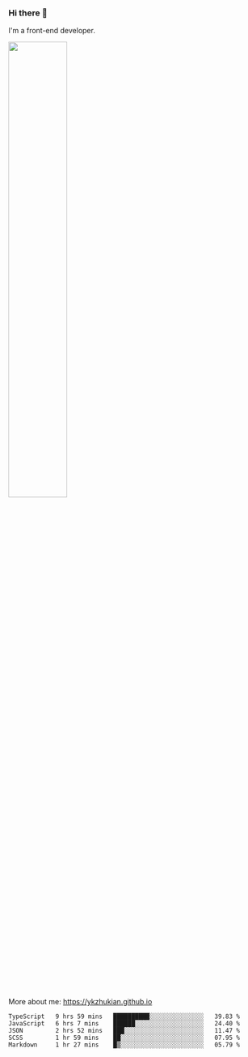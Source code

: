 ### Hi there 👋

I'm a front-end developer.

[<img width="48%" src="https://github-readme-stats.vercel.app/api?username=ykzhukian&show_icons=true&theme=dracula">](https://github.com/anuraghazra/github-readme-stats)

More about me: 
https://ykzhukian.github.io

<!--START_SECTION:waka-->
```text
TypeScript   9 hrs 59 mins   ██████████░░░░░░░░░░░░░░░   39.83 % 
JavaScript   6 hrs 7 mins    ██████░░░░░░░░░░░░░░░░░░░   24.40 % 
JSON         2 hrs 52 mins   ███░░░░░░░░░░░░░░░░░░░░░░   11.47 % 
SCSS         1 hr 59 mins    ██░░░░░░░░░░░░░░░░░░░░░░░   07.95 % 
Markdown     1 hr 27 mins    █▒░░░░░░░░░░░░░░░░░░░░░░░   05.79 % 
```
<!--END_SECTION:waka-->
